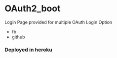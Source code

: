 # OAuth2_boot


Login Page provided for multiple OAuth Login Option


* fb
* github


### Deployed in heroku

